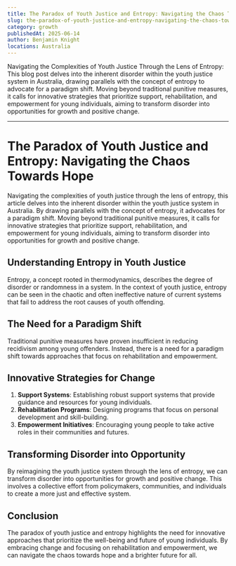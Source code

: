 ```yaml
---
title: The Paradox of Youth Justice and Entropy: Navigating the Chaos Towards Hope
slug: the-paradox-of-youth-justice-and-entropy-navigating-the-chaos-towards-hope
category: growth
publishedAt: 2025-06-14
author: Benjamin Knight
locations: Australia
---
```


Navigating the Complexities of Youth Justice Through the Lens of Entropy: This blog post delves into the inherent disorder within the youth justice system in Australia, drawing parallels with the concept of entropy to advocate for a paradigm shift. Moving beyond traditional punitive measures, it calls for innovative strategies that prioritize support, rehabilitation, and empowerment for young individuals, aiming to transform disorder into opportunities for growth and positive change.

---

# The Paradox of Youth Justice and Entropy: Navigating the Chaos Towards Hope

Navigating the complexities of youth justice through the lens of entropy, this article delves into the inherent disorder within the youth justice system in Australia. By drawing parallels with the concept of entropy, it advocates for a paradigm shift. Moving beyond traditional punitive measures, it calls for innovative strategies that prioritize support, rehabilitation, and empowerment for young individuals, aiming to transform disorder into opportunities for growth and positive change.

## Understanding Entropy in Youth Justice

Entropy, a concept rooted in thermodynamics, describes the degree of disorder or randomness in a system. In the context of youth justice, entropy can be seen in the chaotic and often ineffective nature of current systems that fail to address the root causes of youth offending.

## The Need for a Paradigm Shift

Traditional punitive measures have proven insufficient in reducing recidivism among young offenders. Instead, there is a need for a paradigm shift towards approaches that focus on rehabilitation and empowerment.

## Innovative Strategies for Change

1. **Support Systems**: Establishing robust support systems that provide guidance and resources for young individuals.
2. **Rehabilitation Programs**: Designing programs that focus on personal development and skill-building.
3. **Empowerment Initiatives**: Encouraging young people to take active roles in their communities and futures.

## Transforming Disorder into Opportunity

By reimagining the youth justice system through the lens of entropy, we can transform disorder into opportunities for growth and positive change. This involves a collective effort from policymakers, communities, and individuals to create a more just and effective system.

## Conclusion

The paradox of youth justice and entropy highlights the need for innovative approaches that prioritize the well-being and future of young individuals. By embracing change and focusing on rehabilitation and empowerment, we can navigate the chaos towards hope and a brighter future for all.